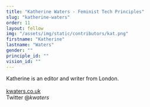 ```yaml
---
title: "Katherine Waters - Feminist Tech Principles"
slug: "katherine-waters"
order: 11
layout: fellow
img: "/assets/img/static/contributors/kat.png"
firstname: "Katherine"
lastname: "Waters"
gender: ""
principle_id: ""
vision_id: ""
---
```


Katherine is an editor and writer from London. <br>
<br>
[kwaters.co.uk](https://kwaters.co.uk/) <br>
Twitter @_kwaters_ 
